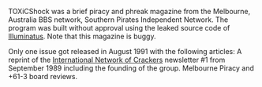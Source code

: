 TOXiCShock was a brief piracy and phreak magazine from the Melbourne, Australia BBS network, Southern Pirates Independent Network. The program was built without approval using the leaked source code of [Illuminatus](/g/illuminatus). Note that this magazine is buggy.

Only one issue got released in August 1991 with the following articles: A reprint of the [International Network of Crackers](/g/international-network-of-crackers) newsletter #1 from September 1989 including the founding of the group. Melbourne Piracy and +61-3 board reviews.